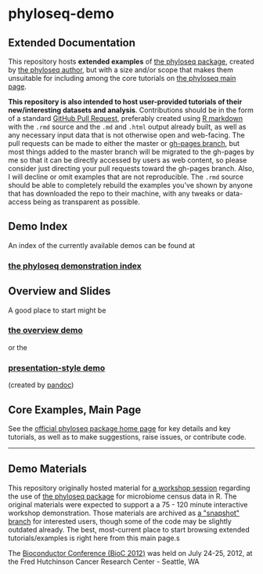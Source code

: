 phyloseq-demo
=============

## Extended Documentation

This repository hosts **extended examples** of [the phyloseq package](http://joey711.github.com/phyloseq/), created by [the phyloseq author](https://people.stanford.edu/mcmurdie/), but with a size and/or scope that makes them unsuitable for including among the core tutorials on [the phyloseq main page](http://joey711.github.com/phyloseq/).

**This repository is also intended to host user-provided tutorials of their new/interesting datasets and analysis**. Contributions should be in the form of a standard [GitHub Pull Request](https://help.github.com/articles/using-pull-requests), preferably created using [R markdown](http://www.rstudio.com/ide/docs/r_markdown) with the `.rmd` source and the `.md` and `.html` output already built, as well as any necessary input data that is not otherwise open and web-facing. The pull requests can be made to either the master or [gh-pages branch](https://help.github.com/articles/creating-pages-with-the-automatic-generator), but most things added to the master branch will be migrated to the gh-pages by me so that it can be directly accessed by users as web content, so please consider just directing your pull requests toward the gh-pages branch. Also, I will decline or omit examples that are not reproducible. The `.rmd` source should be able to completely rebuild the examples you've shown by anyone that has downloaded the repo to their machine, with any tweaks or data-access being as transparent as possible.

## Demo Index

An index of the currently available demos can be found at

### [the phyloseq demonstration index](demo-index.html)

## Overview and Slides

A good place to start might be

### [the overview demo](phyloseq-demo.html)
or the 
### [presentation-style demo](phyloseq-demo-slides.html)
(created by [pandoc](http://johnmacfarlane.net/pandoc/))

## Core Examples, Main Page

See the [official phyloseq package home page](http://joey711.github.com/phyloseq/) for key details and key tutorials, as well as to make suggestions, raise issues, or contribute code.



---
## Demo Materials

This repository originally hosted material for [a workshop session](https://secure.bioconductor.org/BioC2012/labs.php) regarding the use of [the phyloseq package](http://joey711.github.com/phyloseq/) for microbiome census data in R. The original materials were expected to support a a 75 - 120 minute interactive workshop demonstration. Those materials are archived as [a "snapshot" branch](https://github.com/joey711/phyloseq-demo/tree/phyloseq-demo-snapshot) for interested users, though some of the code may be slightly outdated already. The best, most-current place to start browsing extended tutorials/examples is right here from this main page.s

The [Bioconductor Conference (BioC 2012)](https://secure.bioconductor.org/BioC2012/) was held on July 24-25, 2012, at the Fred Hutchinson Cancer Research Center - Seattle, WA






